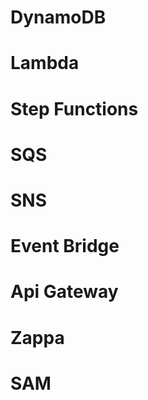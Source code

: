 # DynamoDB 

# Lambda 

# Step Functions
 
# SQS 

# SNS 

# Event Bridge
 
# Api Gateway
 
# Zappa 

# SAM 
